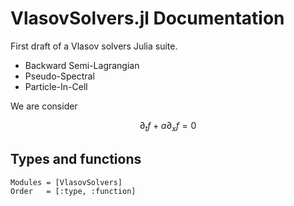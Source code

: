 # VlasovSolvers.jl Documentation

First draft of a Vlasov solvers Julia suite.
- Backward Semi-Lagrangian
- Pseudo-Spectral
- Particle-In-Cell

We are consider
```math
\partial_t f + a \partial_x f=0
```


## Types and functions

```@autodocs
Modules = [VlasovSolvers]
Order   = [:type, :function]
```
